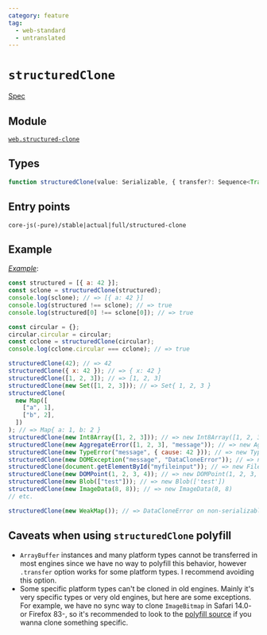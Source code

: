 ```yaml
---
category: feature
tag:
  - web-standard
  - untranslated
---
```


# `structuredClone`

[Spec](https://html.spec.whatwg.org/multipage/structured-data.html#dom-structuredclone)

## Module

[`web.structured-clone`](https://github.com/zloirock/core-js/blob/master/packages/core-js/modules/web.structured-clone.js)

## Types

```ts
function structuredClone(value: Serializable, { transfer?: Sequence<Transferable> }): any;
```

## Entry points

```
core-js(-pure)/stable|actual|full/structured-clone
```

## Example

[_Example_](https://is.gd/RhK7TW):

```js
const structured = [{ a: 42 }];
const sclone = structuredClone(structured);
console.log(sclone); // => [{ a: 42 }]
console.log(structured !== sclone); // => true
console.log(structured[0] !== sclone[0]); // => true

const circular = {};
circular.circular = circular;
const cclone = structuredClone(circular);
console.log(cclone.circular === cclone); // => true

structuredClone(42); // => 42
structuredClone({ x: 42 }); // => { x: 42 }
structuredClone([1, 2, 3]); // => [1, 2, 3]
structuredClone(new Set([1, 2, 3])); // => Set{ 1, 2, 3 }
structuredClone(
  new Map([
    ["a", 1],
    ["b", 2],
  ])
); // => Map{ a: 1, b: 2 }
structuredClone(new Int8Array([1, 2, 3])); // => new Int8Array([1, 2, 3])
structuredClone(new AggregateError([1, 2, 3], "message")); // => new AggregateError([1, 2, 3], 'message'))
structuredClone(new TypeError("message", { cause: 42 })); // => new TypeError('message', { cause: 42 })
structuredClone(new DOMException("message", "DataCloneError")); // => new DOMException('message', 'DataCloneError')
structuredClone(document.getElementById("myfileinput")); // => new FileList
structuredClone(new DOMPoint(1, 2, 3, 4)); // => new DOMPoint(1, 2, 3, 4)
structuredClone(new Blob(["test"])); // => new Blob(['test'])
structuredClone(new ImageData(8, 8)); // => new ImageData(8, 8)
// etc.

structuredClone(new WeakMap()); // => DataCloneError on non-serializable types
```

## Caveats when using `structuredClone` polyfill

- `ArrayBuffer` instances and many platform types cannot be transferred in most engines since we have no way to polyfill this behavior, however `.transfer` option works for some platform types. I recommend avoiding this option.
- Some specific platform types can't be cloned in old engines. Mainly it's very specific types or very old engines, but here are some exceptions. For example, we have no sync way to clone `ImageBitmap` in Safari 14.0- or Firefox 83-, so it's recommended to look to the [polyfill source](https://github.com/zloirock/core-js/blob/master/packages/core-js/modules/web.structured-clone.js) if you wanna clone something specific.
